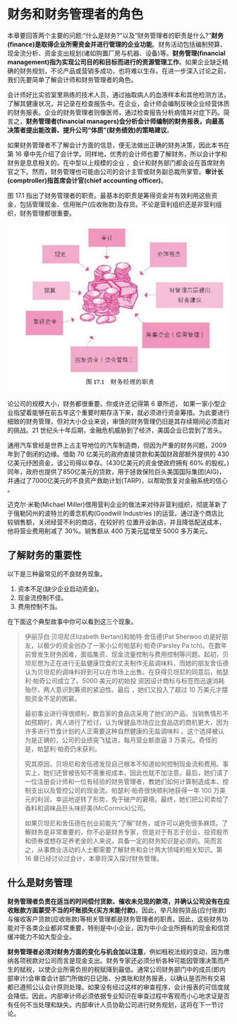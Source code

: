 # 财务和财务管理者的角色

本章要回答两个主要的问题:“什么是财务?”以及“财务管理者的职责是什么?”**财务(finance)是取得企业所需资金并进行管理的企业功能**。财务活动包括编制预算、现金流分析、资金支出规划(诸如购置厂房与机器、设备)等。**财务管理(financial management)指为实现公司目的和目标而进行的资源管理工作**。如果企业缺乏精确的财务规划，不论产品或营销多成功，也将难以生存。在进一步深入讨论之前，我们先要简单了解会计师和财务管理者的角色。

会计师好比实验室里熟练的技术人员，通过抽取病人的血液样本和其他检测方法，了解其健康状况，并记录在检查报告中。在企业，会计师会编制反映企业经营体质的财务报表。企业的财务管理者则像医师，通过检查报告分析病情并对症下药。简言之，**财务管理者(financial managers)会分析会计师编制的财务报表，向最高决策者提出能改善、提升公司“体质”(财务绩效)的策略建议**。

如果财务管理者不了解会计方面的信息，便无法做出正确的财务决策，因此本书在第 16 章中先介绍了会计学。同样地，优秀的会计师也要了解财务，所以会计学和财务是息息相关的。在中型以上规模的企业 ，会计和财务部门都会设在首席财务官之下。然而，财务管理也可能由公司的会计主管或财务副总裁所掌管。**审计长(comptroller)指首席会计官(chief accounting officer)**。

图 17.1 指出了财务管理者的职责。最基本的职责是筹得资金并有效利用这些资金，包括管理现金、信用账户(应收账款)及存货。不论是营利组织还是非营利组织，财务管理都很重要。

![1](../../img/stock28.png)

论公司的规模大小，财务都很重要。你或许还记得第 6 章所述， 如果一家小型企业指望着能够在前五年这个重要时期存活下来，就必须进行资金筹措。为此要进行细致的财务管理，但对大小企业来说，审慎的财务管理仍旧是其存续期间必须面对的挑战。21 世纪头十年后期，金融危机威胁到了经济，美国企业已尝到了苦头。

通用汽车曾经是世界上占主导地位的汽车制造商，但因为严重的财务问题，2009 年到了倒闭的边缘。借助 70 亿美元的政府直接贷款和美国财政部额外提供的 430 亿美元纾困资金，该公司得以幸存。(430亿美元的资金使政府拥有 60% 的股权。)同年，政府也提供了850亿美元的贷款，用于拯救保险巨头美国国际集团(AIG)，并通过了7000亿美元的不良资产救助计划(TARP)，以帮助恢复对金融系统的信心 。

迈克尔·米勒(Michael Miller)借用营利企业的做法来对待非营利组织，彻底革新了于俄勒冈州的波特兰的善念机构(Goodwill Industries )的运营。通过逐个商店比较销售额，关闭经营不利的商店，在较好的 位置开设新店，并且降低配送成本，他将营业费用削减了 30%。销售额从 400 万美元猛增至 5000 多万美元。

## 了解财务的重要性

以下是三种最常见的不良财务现象。

1. 资本不足(缺少企业启动资金)。
2. 现金流控制不佳。
3. 费用控制不当。

在下面这个典型故事中你可以看到这三个现象。

> 伊丽莎白·贝坦尼(Elizabeth Bertani)和帕特·舍伍德(Pat Sherwoo d)是好朋友，以极少的资金创办了一家小公司帕瑟利·帕奇(Parsley Pa tch)。在数年前曾发生财务困难，面临集资、现金流量控制与费用控制等问题。起初，贝坦尼想为正在进行无盐健康饮食的丈夫制作无盐调味料，而她的朋友舍伍德认为贝坦尼的调味料好到可以在市场上出售。在获得贝坦尼的同意后，帕瑟利·帕奇公司成立了。5000 美元的初始投 资因设计商标与标签而迅速消耗殆尽，两人意识到筹资的紧迫性。最后 ，她们又投入了超过 10 万美元才摆脱资金不足的困窘。
>
> 最初事业进行得很顺利，数百家的食品店采用了她们的产品。当销售情形不如预期时，两人进行了检讨，认为保健品市场应比食品店的商机更大，因为许多进行节食计划的人正需要这种自然健康的无盐调味料 。这个选择被认为是正确的，公司的业绩突飞猛进，每月营业额直逼 3 万美元。奇怪的是，帕瑟利·帕奇仍未获利。
>
> 究其原因，贝坦尼和舍伍德发现自己根本不知道如何控制现金流和费用。事实上，她们还曾被告知不需重视成本，因此也就不加注意。最后，她们请了一位注册会计师和一位有经验的财务管理者，教她们如何计算制造成本、控制支出以及管控公司的现金流。帕瑟利·帕奇很快顺利地获得一年 100 万美元的利润，幸运地逆转了形势，免于破产的窘境。最终，她们把公司卖给了香料和调味品巨头味好美(McCormick)公司。
>
> 如果贝坦尼和舍伍德在创业前能先“了解”财务，或许可以避免很多麻烦。了解财务是非常重要的，你不必是财务专家，但是对于有志于创业、投资股市和债券或想存足养老金的人来说，具备一定的财务知识是必须的。简而言之，从事商业活动的人士都需要了解财务和会计两大领域的相关知识。第 16 章已经讨论过会计，本章将深入探讨财务管理。

## 什么是财务管理

**财务管理者负责在适当的时间偿付货款、催收未兑现的款项，并确认公司没有在应收账款方面蒙受不当的坏账损失(买方未能付款)**。因此，举凡赊购货品(应付账款)与催收客户货款(应收账款)等相关管理都是财务管理者的职责。因此，这些财务功能对于各类企业都非常重要，特别是中小企业，因为中小企业所拥有的现金和信贷缓冲能力不如大型企业。

**财务管理者必须对财务方面的变化与机会加以注意**，例如租税法规的变动，因为缴纳各项税款对公司而言是现金支出。财务专家还必须分析各种可能因管理决策而产生的赋税，以使企业所需负担的税赋降到最低。通常公司财务部门中的成员(即内部审计)会审查会计部门所做的日记账、分类账和财务报表，以确认是否所有交易都已遵照公认会计原则处理。如果没有经过这样的审查程序，会计报表的可信度就会降低。因此，内部审计师必须依据专业知识在审查过程中客观而小心地求证是否有任何不当处理和缺失。内部审计人员协助公司进行财务规划，这将在下一节讨论。

